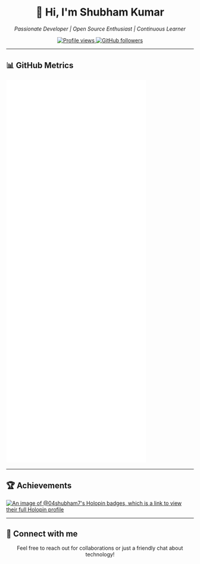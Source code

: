 <h1 align="center">👋 Hi, I'm Shubham Kumar</h1>

<p align="center">
  <em>Passionate Developer | Open Source Enthusiast | Continuous Learner</em>
</p>

<p align="center">
  <a href="https://github.com/04shubham7">
    <img src="https://komarev.com/ghpvc/?username=04shubham7&label=Profile%20views&color=0e75b6&style=flat" alt="Profile views" />
  </a>
  <a href="https://github.com/04shubham7?tab=followers">
    <img src="https://img.shields.io/github/followers/04shubham7?label=Followers&style=social" alt="GitHub followers" />
  </a>
</p>

---

## 📊 GitHub Metrics

<picture align="center">
  <img src="/github-metrics.svg" />
</picture>

---

## 🏆 Achievements

[![An image of @04shubham7's Holopin badges, which is a link to view their full Holopin profile](https://holopin.me/04shubham7)](https://holopin.io/@04shubham7)

---

## 🤝 Connect with me

<p align="center">
  Feel free to reach out for collaborations or just a friendly chat about technology!
</p>

